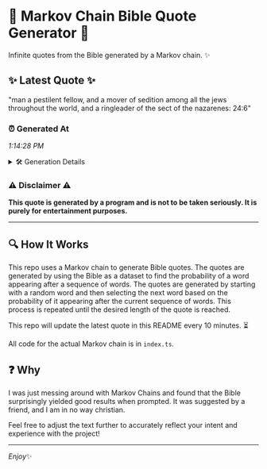 # 📖 Markov Chain Bible Quote Generator 📖

Infinite quotes from the Bible generated by a Markov chain. ✨

## ✨ Latest Quote ✨
"man a pestilent fellow, and a mover of sedition among all the jews throughout the world, and a ringleader of the sect of the nazarenes: 24:6"

### ⏰ Generated At
*1:14:28 PM*

<details>
    <summary>🛠️ Generation Details</summary>
    <p>
        <strong>🌱 Seed:</strong> man<br>
        <strong>🔄 Iterations:</strong> 25<br>
        <strong>📜 Context History:</strong><br>[ man ]: a<br>[ man, a ]: pestilent<br>[ man, a, pestilent ]: fellow,<br>[ man, a, pestilent, fellow, ]: and<br>[ man, a, pestilent, fellow,, and ]: a<br>[ man, a, pestilent, fellow,, and, a ]: mover<br>[ a, pestilent, fellow,, and, a, mover ]: of<br>[ pestilent, fellow,, and, a, mover, of ]: sedition<br>[ fellow,, and, a, mover, of, sedition ]: among<br>[ and, a, mover, of, sedition, among ]: all<br>[ a, mover, of, sedition, among, all ]: the<br>[ mover, of, sedition, among, all, the ]: jews<br>[ of, sedition, among, all, the, jews ]: throughout<br>[ sedition, among, all, the, jews, throughout ]: the<br>[ among, all, the, jews, throughout, the ]: world,<br>[ all, the, jews, throughout, the, world, ]: and<br>[ the, jews, throughout, the, world,, and ]: a<br>[ jews, throughout, the, world,, and, a ]: ringleader<br>[ throughout, the, world,, and, a, ringleader ]: of<br>[ the, world,, and, a, ringleader, of ]: the<br>[ world,, and, a, ringleader, of, the ]: sect<br>[ and, a, ringleader, of, the, sect ]: of<br>[ a, ringleader, of, the, sect, of ]: the<br>[ ringleader, of, the, sect, of, the ]: nazarenes:<br>[ of, the, sect, of, the, nazarenes: ]: 24:6<br>
    </p>
</details>

### ⚠️ Disclaimer ⚠️
**This quote is generated by a program and is not to be taken seriously. It is purely for entertainment purposes.**

---

## 🔍 How It Works

This repo uses a Markov chain to generate Bible quotes. The quotes are generated by using the Bible as a dataset to find the probability of a word appearing after a sequence of words. The quotes are generated by starting with a random word and then selecting the next word based on the probability of it appearing after the current sequence of words. This process is repeated until the desired length of the quote is reached.

This repo will update the latest quote in this README every 10 minutes. ⏳

All code for the actual Markov chain is in `index.ts`.

## ❓ Why

I was just messing around with Markov Chains and found that the Bible surprisingly yielded good results when prompted. 
It was suggested by a friend, and I am in no way christian.

Feel free to adjust the text further to accurately reflect your intent and experience with the project!

---

*Enjoy*✨
